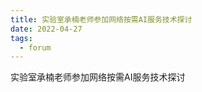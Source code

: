 ```yaml
---
title: 实验室承楠老师参加网络按需AI服务技术探讨
date: 2022-04-27
tags:
  - forum
---
```


实验室承楠老师参加网络按需AI服务技术探讨

<!--more-->


